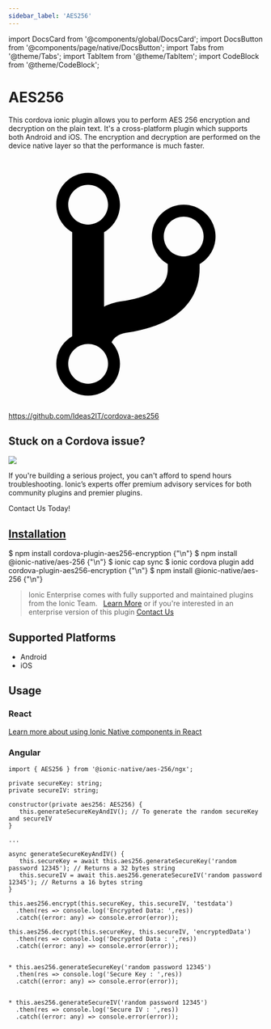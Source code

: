 ```yaml
---
sidebar_label: 'AES256'
---
```


import DocsCard from '@components/global/DocsCard';
import DocsButton from '@components/page/native/DocsButton';
import Tabs from '@theme/Tabs';
import TabItem from '@theme/TabItem';
import CodeBlock from '@theme/CodeBlock';

# AES256

This cordova ionic plugin allows you to perform AES 256 encryption and decryption on the plain text.
It's a cross-platform plugin which supports both Android and iOS.
The encryption and decryption are performed on the device native layer so that the performance is much faster.

<p><a href="https://github.com/Ideas2IT/cordova-aes256" target="_blank" rel="noopener" className="git-link">
  <svg viewBox="0 0 512 512"><path d="M416 160c0-35.3-28.7-64-64-64s-64 28.7-64 64c0 23.7 12.9 44.3 32 55.4v8.6c0 19.9-7.8 33.7-25.3 44.9-15.4 9.8-38.1 17.1-67.5 21.5-14 2.1-25.7 6-35.2 10.7V151.4c19.1-11.1 32-31.7 32-55.4 0-35.3-28.7-64-64-64S96 60.7 96 96c0 23.7 12.9 44.3 32 55.4v209.2c-19.1 11.1-32 31.7-32 55.4 0 35.3 28.7 64 64 64s64-28.7 64-64c0-16.6-6.3-31.7-16.7-43.1 1.9-4.9 9.7-16.3 29.4-19.3 38.8-5.8 68.9-15.9 92.3-30.8 36-22.8 55-57 55-98.8v-8.6c19.1-11.1 32-31.7 32-55.4zM160 56c22.1 0 40 17.9 40 40s-17.9 40-40 40-40-17.9-40-40 17.9-40 40-40zm0 400c-22.1 0-40-17.9-40-40s17.9-40 40-40 40 17.9 40 40-17.9 40-40 40zm192-256c-22.1 0-40-17.9-40-40s17.9-40 40-40 40 17.9 40 40-17.9 40-40 40z"></path></svg> https://github.com/Ideas2IT/cordova-aes256
</a></p>

<h2>Stuck on a Cordova issue?</h2>
<DocsCard className="cordova-ee-card" header="Don't waste precious time on plugin issues." href="https://ionicframework.com/sales?product_of_interest=Ionic%20Native">
  <div>
    <img src="/docs/icons/native-cordova-bot.png" class="cordova-ee-img" />
    <p>If you're building a serious project, you can't afford to spend hours troubleshooting. Ionic’s experts offer premium advisory services for both community plugins and premier plugins.</p>
    <DocsButton className="native-ee-detail">Contact Us Today!</DocsButton>
  </div>
</DocsCard>

<h2 id="installation">
  <a href="#installation">Installation</a>
</h2>
<Tabs groupId="runtime" defaultValue="Capacitor" values={[
  {value: 'Capacitor', label: 'Capacitor'},
  {value: 'Cordova', label: 'Cordova'},
  {value: 'Enterprise', label: 'Enterprise'},
]}>
  <TabItem value="Capacitor">
    <CodeBlock className="language-shell">
      $ npm install cordova-plugin-aes256-encryption {"\n"}
      $ npm install @ionic-native/aes-256 {"\n"}
      $ ionic cap sync
    </CodeBlock>
  </TabItem>
  <TabItem value="Cordova">
    <CodeBlock className="language-shell">
      $ ionic cordova plugin add cordova-plugin-aes256-encryption {"\n"}
      $ npm install @ionic-native/aes-256 {"\n"}
    </CodeBlock>
  </TabItem>
  <TabItem value="Enterprise">
    <blockquote>Ionic Enterprise comes with fully supported and maintained plugins from the Ionic Team. &nbsp;
      <a class="btn" href="https://ionic.io/docs/premier-plugins">Learn More</a> or if you're interested in an enterprise version of this plugin <a class="btn" href="https://ionicframework.com/sales?product_of_interest=Ionic%20Enterprise%20Engine">Contact Us</a></blockquote>
  </TabItem>
</Tabs>

## Supported Platforms

- Android
- iOS

## Usage

### React

[Learn more about using Ionic Native components in React](../native-community.md#react)

### Angular

```tsx
import { AES256 } from '@ionic-native/aes-256/ngx';

private secureKey: string;
private secureIV: string;

constructor(private aes256: AES256) {
   this.generateSecureKeyAndIV(); // To generate the random secureKey and secureIV
}

...

async generateSecureKeyAndIV() {
   this.secureKey = await this.aes256.generateSecureKey('random password 12345'); // Returns a 32 bytes string
   this.secureIV = await this.aes256.generateSecureIV('random password 12345'); // Returns a 16 bytes string
}

this.aes256.encrypt(this.secureKey, this.secureIV, 'testdata')
  .then(res => console.log('Encrypted Data: ',res))
  .catch((error: any) => console.error(error));

this.aes256.decrypt(this.secureKey, this.secureIV, 'encryptedData')
  .then(res => console.log('Decrypted Data : ',res))
  .catch((error: any) => console.error(error));


* this.aes256.generateSecureKey('random password 12345')
  .then(res => console.log('Secure Key : ',res))
  .catch((error: any) => console.error(error));


* this.aes256.generateSecureIV('random password 12345')
  .then(res => console.log('Secure IV : ',res))
  .catch((error: any) => console.error(error));

```
